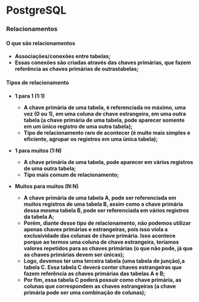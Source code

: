 # PostgreSQL



### Relacionamentos



#### O que são relacionamentos

- **Associações/conexões entre tabelas;**
- **Essas conexões são criadas através das chaves primárias, que fazem referência as chaves primárias de outrastabelas;**



#### Tipos de relacionamento

- **1 para 1 (1:1)**
  - **A chave primária de uma tabela, é referenciada no máximo, uma vez (0 ou 1), em uma coluna de chave estrangeira, em uma outra tabela (a chave primária de uma tabela, pode aparecer somente em um único registro de uma outra tabela);**
  - **Tipo de relacionamento raro de acontecer (é muito mais simples e eficiente, agrupar os registros em uma única tabela);**

- **1 para muitos (1:N)**
  - **A chave primária de uma tabela, pode aparecer em vários registros de uma outra tabela;**
  - **Tipo mais comum de relacionamento;**

- **Muitos para muitos (N:N)**
  - **A chave primária de uma tabela A, pode ser referenciada em muitos registros de uma tabela B, assim como a chave primária dessa mesma tabela B, pode ser referenciada em vários registros da tabela A;**
  - **Porém, diante desse tipo de relacionamento, não podemos utilizar apenas chaves primárias e estrangeiras, pois isso viola a exclusividade das colunas de chave primária. Isso acontece porque ao termos uma coluna de chave estrangeira, teríamos valores repetidos  para as chaves primárias (o que não pode, já que as chaves primárias devem ser únicas);**
  - **Logo, devemos ter uma terceira tabela (uma tabela de junção),a tabela C. Essa tabela C deverá conter chaves estrangeiras que fazem referência as chaves primárias das tabelas A e B;**
  - **Por fim, essa tabela C poderá possuir como chave primária, as colunas que correspondem as chaves estrangeiras (a chave primária pode ser uma combinação de colunas);**

